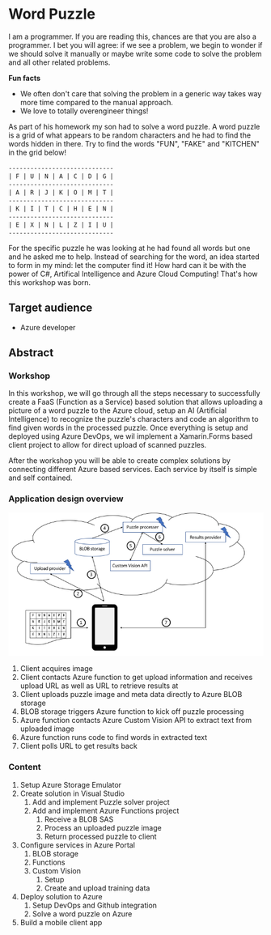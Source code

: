 # Word Puzzle

I am a programmer. If you are reading this, chances are that you are also a programmer. I bet you will agree: if we see a problem, we begin to wonder if we should solve it manually or maybe write some code to solve the problem and all other related problems.

**Fun facts**

* We often don't care that solving the problem in a generic way takes way more time compared to the manual approach. 
* We love to totally overengineer things!

As part of his homework my son had to solve a word puzzle. A word puzzle is a grid of what appears to be random characters and he had to find the words hidden in there. Try to find the words "FUN", "FAKE" and "KITCHEN" in the grid below!

````
-----------------------------
| F | U | N | A | C | D | G |
-----------------------------
| A | R | J | K | O | M | T |
-----------------------------
| K | I | T | C | H | E | N |
-----------------------------
| E | X | N | L | Z | I | U |
-----------------------------
````

For the specific puzzle he was looking at he had found all words but one and he asked me to help. Instead of searching for the word, an idea started to form in my mind: let the computer find it! How hard can it be with the power of C#, Artifical Intelligence and Azure Cloud Computing! That's how this workshop was born.

## Target audience

* Azure developer

## Abstract

### Workshop
In this workshop, we will go through all the steps necessary to successfully create a FaaS (Function as a Service) based solution that allows uploading a picture of a word puzzle to the Azure cloud, setup an AI (Artificial Intelligence) to recognize the puzzle's characters and code an algorithm to find given words in the processed puzzle. Once everything is setup and deployed using Azure DevOps, we wil implement a Xamarin.Forms based client project to allow for direct upload of scanned puzzles.

After the workshop you will be able to create complex solutions by connecting different Azure based services. Each service by itself is simple and self contained.

### Application design overview

![Application Flow](assets/Flow.png)

1. Client acquires image
1. Client contacts Azure function to get upload information and receives upload URL as well as URL to retrieve results at
1. Client uploads puzzle image and meta data directly to Azure BLOB storage
1. BLOB storage triggers Azure function to kick off puzzle processing
1. Azure function contacts Azure Custom Vision API to extract text from uploaded image
1. Azure function runs code to find words in extracted text
1. Client polls URL to get results back

### Content

1. Setup Azure Storage Emulator
1. Create solution in Visual Studio
    1. Add and implement Puzzle solver project
    1. Add and implement Azure Functions project
        1. Receive a BLOB SAS
        1. Process an uploaded puzzle image
        1. Return processed puzzle to client
1. Configure services in Azure Portal
    1. BLOB storage
    1. Functions
    1. Custom Vision
        1. Setup
        1. Create and upload training data
1. Deploy solution to Azure
    1. Setup DevOps and Github integration
    2. Solve a word puzzle on Azure
1. Build a mobile client app